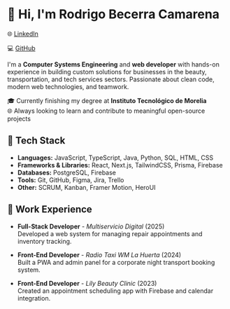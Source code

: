 
# 👋 Hi, I'm Rodrigo Becerra Camarena

🌐 [LinkedIn](https://www.linkedin.com/in/Rodrik09/) 

💻 [GitHub](https://github.com/Rodrik-09)

I'm a **Computer Systems Engineering** and **web developer** with hands-on experience in building custom solutions for businesses in the beauty, transportation, and tech services sectors. Passionate about clean code, modern web technologies, and teamwork.

🎓 Currently finishing my degree at **Instituto Tecnológico de Morelia**  
🌐 Always looking to learn and contribute to meaningful open-source projects  

## 🧰 Tech Stack

- **Languages:** JavaScript, TypeScript, Java, Python, SQL, HTML, CSS  
- **Frameworks & Libraries:** React, Next.js, TailwindCSS, Prisma, Firebase  
- **Databases:** PostgreSQL, Firebase  
- **Tools:** Git, GitHub, Figma, Jira, Trello  
- **Other:** SCRUM, Kanban, Framer Motion, HeroUI  

## 💼 Work Experience

- **Full-Stack Developer** - *Multiservicio Digital* (2025)  
  Developed a web system for managing repair appointments and inventory tracking.

- **Front-End Developer** - *Radio Taxi WM La Huerta* (2024)  
  Built a PWA and admin panel for a corporate night transport booking system.

- **Front-End Developer** - *Lily Beauty Clinic* (2023)  
  Created an appointment scheduling app with Firebase and calendar integration.



